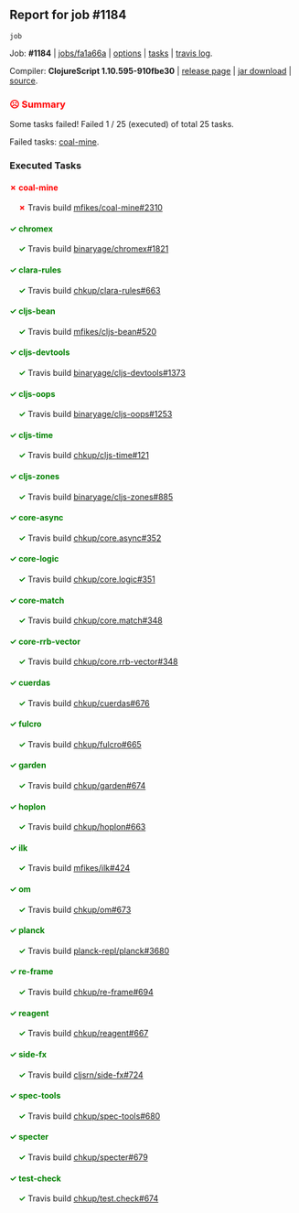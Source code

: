 ## Report for job #1184
```
job
```


Job: **#1184** | [jobs/fa1a66a](https://github.com/cljs-oss/canary/commit/fa1a66ac0e02f025f7db017f49ad47bc3e879167) | [options](options.edn) | [tasks](tasks.edn) | [travis log](https://travis-ci.org/cljs-oss/canary/builds/613360101).

Compiler: **ClojureScript 1.10.595-910fbe30** | [release page](https://github.com/cljs-oss/canary/releases/tag/r1.10.595-910fbe30) | [jar download](https://github.com/cljs-oss/canary/releases/download/r1.10.595-910fbe30/clojurescript-1.10.595-910fbe30.jar) | [source](https://github.com/clojure/clojurescript/commit/910fbe304b7cff60ff117851311a9534de3885d6).

### <b style='color:red'>☹ Summary</b>

Some tasks failed! Failed 1 / 25 (executed) of total 25 tasks.

Failed tasks: [coal-mine](#-coal-mine).

### Executed Tasks

#### <b style='color:red'>&#x2717; coal-mine</b>
&nbsp;&nbsp;&nbsp;&nbsp;<b style='color:red'>&#x2717;</b> Travis build [mfikes/coal-mine#2310](https://travis-ci.org/mfikes/coal-mine/builds/613360818)<br>

#### <b style='color:green'>&#x2713; chromex</b>
&nbsp;&nbsp;&nbsp;&nbsp;<b style='color:green'>&#x2713;</b> Travis build [binaryage/chromex#1821](https://travis-ci.org/binaryage/chromex/builds/613360751)<br>

#### <b style='color:green'>&#x2713; clara-rules</b>
&nbsp;&nbsp;&nbsp;&nbsp;<b style='color:green'>&#x2713;</b> Travis build [chkup/clara-rules#663](https://travis-ci.org/chkup/clara-rules/builds/613360771)<br>

#### <b style='color:green'>&#x2713; cljs-bean</b>
&nbsp;&nbsp;&nbsp;&nbsp;<b style='color:green'>&#x2713;</b> Travis build [mfikes/cljs-bean#520](https://travis-ci.org/mfikes/cljs-bean/builds/613360786)<br>

#### <b style='color:green'>&#x2713; cljs-devtools</b>
&nbsp;&nbsp;&nbsp;&nbsp;<b style='color:green'>&#x2713;</b> Travis build [binaryage/cljs-devtools#1373](https://travis-ci.org/binaryage/cljs-devtools/builds/613360788)<br>

#### <b style='color:green'>&#x2713; cljs-oops</b>
&nbsp;&nbsp;&nbsp;&nbsp;<b style='color:green'>&#x2713;</b> Travis build [binaryage/cljs-oops#1253](https://travis-ci.org/binaryage/cljs-oops/builds/613360790)<br>

#### <b style='color:green'>&#x2713; cljs-time</b>
&nbsp;&nbsp;&nbsp;&nbsp;<b style='color:green'>&#x2713;</b> Travis build [chkup/cljs-time#121](https://travis-ci.org/chkup/cljs-time/builds/613360794)<br>

#### <b style='color:green'>&#x2713; cljs-zones</b>
&nbsp;&nbsp;&nbsp;&nbsp;<b style='color:green'>&#x2713;</b> Travis build [binaryage/cljs-zones#885](https://travis-ci.org/binaryage/cljs-zones/builds/613360805)<br>

#### <b style='color:green'>&#x2713; core-async</b>
&nbsp;&nbsp;&nbsp;&nbsp;<b style='color:green'>&#x2713;</b> Travis build [chkup/core.async#352](https://travis-ci.org/chkup/core.async/builds/613360831)<br>

#### <b style='color:green'>&#x2713; core-logic</b>
&nbsp;&nbsp;&nbsp;&nbsp;<b style='color:green'>&#x2713;</b> Travis build [chkup/core.logic#351](https://travis-ci.org/chkup/core.logic/builds/613360837)<br>

#### <b style='color:green'>&#x2713; core-match</b>
&nbsp;&nbsp;&nbsp;&nbsp;<b style='color:green'>&#x2713;</b> Travis build [chkup/core.match#348](https://travis-ci.org/chkup/core.match/builds/613360848)<br>

#### <b style='color:green'>&#x2713; core-rrb-vector</b>
&nbsp;&nbsp;&nbsp;&nbsp;<b style='color:green'>&#x2713;</b> Travis build [chkup/core.rrb-vector#348](https://travis-ci.org/chkup/core.rrb-vector/builds/613360835)<br>

#### <b style='color:green'>&#x2713; cuerdas</b>
&nbsp;&nbsp;&nbsp;&nbsp;<b style='color:green'>&#x2713;</b> Travis build [chkup/cuerdas#676](https://travis-ci.org/chkup/cuerdas/builds/613360844)<br>

#### <b style='color:green'>&#x2713; fulcro</b>
&nbsp;&nbsp;&nbsp;&nbsp;<b style='color:green'>&#x2713;</b> Travis build [chkup/fulcro#665](https://travis-ci.org/chkup/fulcro/builds/613361082)<br>

#### <b style='color:green'>&#x2713; garden</b>
&nbsp;&nbsp;&nbsp;&nbsp;<b style='color:green'>&#x2713;</b> Travis build [chkup/garden#674](https://travis-ci.org/chkup/garden/builds/613360860)<br>

#### <b style='color:green'>&#x2713; hoplon</b>
&nbsp;&nbsp;&nbsp;&nbsp;<b style='color:green'>&#x2713;</b> Travis build [chkup/hoplon#663](https://travis-ci.org/chkup/hoplon/builds/613360961)<br>

#### <b style='color:green'>&#x2713; ilk</b>
&nbsp;&nbsp;&nbsp;&nbsp;<b style='color:green'>&#x2713;</b> Travis build [mfikes/ilk#424](https://travis-ci.org/mfikes/ilk/builds/613361106)<br>

#### <b style='color:green'>&#x2713; om</b>
&nbsp;&nbsp;&nbsp;&nbsp;<b style='color:green'>&#x2713;</b> Travis build [chkup/om#673](https://travis-ci.org/chkup/om/builds/613360882)<br>

#### <b style='color:green'>&#x2713; planck</b>
&nbsp;&nbsp;&nbsp;&nbsp;<b style='color:green'>&#x2713;</b> Travis build [planck-repl/planck#3680](https://travis-ci.org/planck-repl/planck/builds/613361084)<br>

#### <b style='color:green'>&#x2713; re-frame</b>
&nbsp;&nbsp;&nbsp;&nbsp;<b style='color:green'>&#x2713;</b> Travis build [chkup/re-frame#694](https://travis-ci.org/chkup/re-frame/builds/613361002)<br>

#### <b style='color:green'>&#x2713; reagent</b>
&nbsp;&nbsp;&nbsp;&nbsp;<b style='color:green'>&#x2713;</b> Travis build [chkup/reagent#667](https://travis-ci.org/chkup/reagent/builds/613360899)<br>

#### <b style='color:green'>&#x2713; side-fx</b>
&nbsp;&nbsp;&nbsp;&nbsp;<b style='color:green'>&#x2713;</b> Travis build [cljsrn/side-fx#724](https://travis-ci.org/cljsrn/side-fx/builds/613361015)<br>

#### <b style='color:green'>&#x2713; spec-tools</b>
&nbsp;&nbsp;&nbsp;&nbsp;<b style='color:green'>&#x2713;</b> Travis build [chkup/spec-tools#680](https://travis-ci.org/chkup/spec-tools/builds/613360954)<br>

#### <b style='color:green'>&#x2713; specter</b>
&nbsp;&nbsp;&nbsp;&nbsp;<b style='color:green'>&#x2713;</b> Travis build [chkup/specter#679](https://travis-ci.org/chkup/specter/builds/613361031)<br>

#### <b style='color:green'>&#x2713; test-check</b>
&nbsp;&nbsp;&nbsp;&nbsp;<b style='color:green'>&#x2713;</b> Travis build [chkup/test.check#674](https://travis-ci.org/chkup/test.check/builds/613361048)<br>